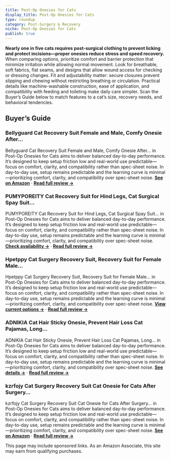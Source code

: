 ```yaml
---
title: Post-Op Onesies for Cats
display_title: Post-Op Onesies for Cats
type: roundup
category: Post-Surgery & Recovery
niche: Post-Op Onesies for Cats
publish: true
---
```


<p><strong>Nearly one in five cats requires post-surgical clothing to prevent licking and protect incisions&mdash;proper onesies reduce stress and speed recovery.</strong> When comparing options, prioritize comfort and barrier protection that minimize irritation while allowing normal movement. Look for breathable, soft fabrics, flat seams, and designs that allow wound access for checking or dressing changes. Fit and adjustability matter: secure closures prevent slipping and chewing without restricting breathing or circulation. Practical details like machine-washable construction, ease of application, and compatibility with feeding and toileting make daily care simpler. Scan the Buyer’s Guide below to match features to a cat’s size, recovery needs, and behavioral tendencies.</p>

<h2>Buyer’s Guide</h2>
<h3>Bellyguard Cat Recovery Suit Female and Male, Comfy Onesie After…</h3>
<p>Bellyguard Cat Recovery Suit Female and Male, Comfy Onesie After… in Post-Op Onesies for Cats aims to deliver balanced day-to-day performance. It’s designed to keep setup friction low and real-world use predictable&mdash;focus on comfort, clarity, and compatibility rather than spec-sheet noise. In day-to-day use, setup remains predictable and the learning curve is minimal&mdash;prioritizing comfort, clarity, and compatibility over spec-sheet noise. <a href="https://amzn.to/47bAnE6" target="_blank" rel="nofollow sponsored noopener noopener" target="_blank"><strong>See on Amazon</strong></a> · <a href="/reviews/bellyguard-cat-recovery-suit-female-and-male-comfy-onesie-after-surgery-7c85efb8/"><strong>Read full review &rarr;</strong></a></p>
<h3>PUMYPOREITY Cat Recovery Suit for Hind Legs, Cat Surgical Spay Suit…</h3>
<p>PUMYPOREITY Cat Recovery Suit for Hind Legs, Cat Surgical Spay Suit… in Post-Op Onesies for Cats aims to deliver balanced day-to-day performance. It’s designed to keep setup friction low and real-world use predictable&mdash;focus on comfort, clarity, and compatibility rather than spec-sheet noise. In day-to-day use, setup remains predictable and the learning curve is minimal&mdash;prioritizing comfort, clarity, and compatibility over spec-sheet noise. <a href="https://amzn.to/4n9Z9uh" target="_blank" rel="nofollow sponsored noopener noopener" target="_blank"><strong>Check availability &rarr;</strong></a> · <a href="/reviews/pumyporeity-cat-recovery-suit-for-hind-legs-cat-surgical-spay-suit-with-90512bf5/"><strong>Read full review &rarr;</strong></a></p>
<h3>Hpetppy Cat Surgery Recovery Suit, Recovery Suit for Female Male…</h3>
<p>Hpetppy Cat Surgery Recovery Suit, Recovery Suit for Female Male… in Post-Op Onesies for Cats aims to deliver balanced day-to-day performance. It’s designed to keep setup friction low and real-world use predictable&mdash;focus on comfort, clarity, and compatibility rather than spec-sheet noise. In day-to-day use, setup remains predictable and the learning curve is minimal&mdash;prioritizing comfort, clarity, and compatibility over spec-sheet noise. <a href="https://amzn.to/43bb0Ry" target="_blank" rel="nofollow sponsored noopener noopener" target="_blank"><strong>View current options &rarr;</strong></a> · <a href="/reviews/hpetppy-cat-surgery-recovery-suit-recovery-suit-for-female-male-cats-ca-9b268a2d/"><strong>Read full review &rarr;</strong></a></p>
<h3>ADNIKIA Cat Hair Sticky Onesie, Prevent Hair Loss Cat Pajamas, Long…</h3>
<p>ADNIKIA Cat Hair Sticky Onesie, Prevent Hair Loss Cat Pajamas, Long… in Post-Op Onesies for Cats aims to deliver balanced day-to-day performance. It’s designed to keep setup friction low and real-world use predictable&mdash;focus on comfort, clarity, and compatibility rather than spec-sheet noise. In day-to-day use, setup remains predictable and the learning curve is minimal&mdash;prioritizing comfort, clarity, and compatibility over spec-sheet noise. <a href="https://amzn.to/3W8s8DM" target="_blank" rel="nofollow sponsored noopener noopener" target="_blank"><strong>See details &rarr;</strong></a> · <a href="/reviews/adnikia-cat-hair-sticky-onesie-prevent-hair-loss-cat-pajamas-long-sleev-9cb11f11/"><strong>Read full review &rarr;</strong></a></p>
<h3>kzrfojy Cat Surgery Recovery Suit Cat Onesie for Cats After Surgery…</h3>
<p>kzrfojy Cat Surgery Recovery Suit Cat Onesie for Cats After Surgery… in Post-Op Onesies for Cats aims to deliver balanced day-to-day performance. It’s designed to keep setup friction low and real-world use predictable&mdash;focus on comfort, clarity, and compatibility rather than spec-sheet noise. In day-to-day use, setup remains predictable and the learning curve is minimal&mdash;prioritizing comfort, clarity, and compatibility over spec-sheet noise. <a href="https://amzn.to/4oo45g5" target="_blank" rel="nofollow sponsored noopener noopener" target="_blank"><strong>See on Amazon</strong></a> · <a href="/reviews/kzrfojy-cat-surgery-recovery-suit-cat-onesie-for-cats-after-surgery-spa-c6b5e843/"><strong>Read full review &rarr;</strong></a></p>
<aside class="disclosure">This page may include sponsored links. As an Amazon Associate, this site may earn from qualifying purchases.</aside>
